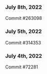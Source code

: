 ### July 8th, 2022

Commit #263098

### July 5th, 2022

Commit #314353


### July 4th, 2022

Commit #72281
